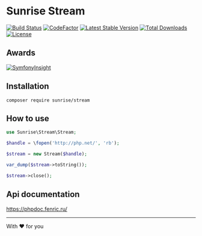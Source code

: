 # Sunrise Stream

[![Build Status](https://api.travis-ci.com/sunrise-php/stream.svg?branch=master)](https://travis-ci.com/sunrise-php/stream)
[![CodeFactor](https://www.codefactor.io/repository/github/sunrise-php/stream/badge)](https://www.codefactor.io/repository/github/sunrise-php/stream)
[![Latest Stable Version](https://poser.pugx.org/sunrise/stream/v/stable)](https://packagist.org/packages/sunrise/stream)
[![Total Downloads](https://poser.pugx.org/sunrise/stream/downloads)](https://packagist.org/packages/sunrise/stream)
[![License](https://poser.pugx.org/sunrise/stream/license)](https://packagist.org/packages/sunrise/stream)

## Awards

[![SymfonyInsight](https://insight.symfony.com/projects/a6301a76-9b35-49a3-adb1-ebbf59f810f2/big.svg)](https://insight.symfony.com/projects/a6301a76-9b35-49a3-adb1-ebbf59f810f2)

## Installation

```
composer require sunrise/stream
```

## How to use

```php
use Sunrise\Stream\Stream;

$handle = \fopen('http://php.net/', 'rb');

$stream = new Stream($handle);

var_dump($stream->toString());

$stream->close();
```

## Api documentation

https://phpdoc.fenric.ru/

--------------------
With :heart: for you
